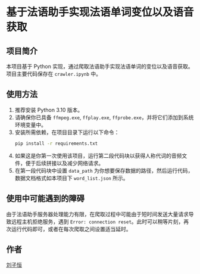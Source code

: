 # 基于法语助手实现法语单词变位以及语音获取

## 项目简介

本项目基于 Python 实现，通过爬取法语助手实现法语单词的变位以及语音获取。项目主要代码保存在 `crawler.ipynb` 中。

## 使用方法

1. 推荐安装 Python 3.10 版本。
2. 请确保你已具备 `ffmpeg.exe`, `ffplay.exe`, `ffprobe.exe`，并将它们添加到系统环境变量中。
3. 安装所需依赖，在项目目录下运行以下命令：
   ```bash
   pip install -r requirements.txt
   ```
4. 如果这是你第一次使用该项目，运行第二段代码块以获得人称代词的音频文件，便于后续拼接以及减少网络请求。
5. 在第一段代码块中设置 `data_path` 为你想要保存数据的路径，然后运行代码，数据文档格式如本项目下 `word_list.json` 所示。

## 使用中可能遇到的障碍

由于法语助手服务器处理能力有限，在爬取过程中可能由于短时间发送大量请求导致远程主机拒绝服务，遇到 `Error: connection reset`。此时可以稍等片刻，再次运行代码即可，或者在每次爬取之间设置适当延时。

## 作者

[刘子恒](https://github.com/FLOW2090)